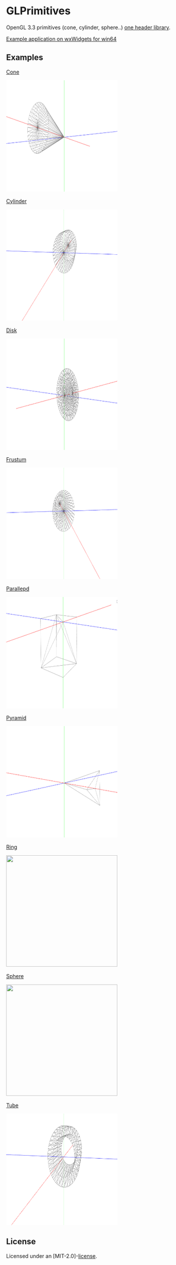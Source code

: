 # GLPrimitives

OpenGL 3.3 primitives (cone, cylinder, sphere..) [one header library](https://github.com/Tyill/glPrimitives/blob/master/include).

[Example application on wxWidgets for win64](https://github.com/Tyill/glPrimitives/tree/master/example/Builds)  

## Examples

[Cone](https://github.com/Tyill/glPrimitives/blob/master/include/glPrimitives.h#L303)  

<img src="https://github.com/Tyill/glPrimitives/blob/master/docs/cone.gif" width="300" height="300" />


[Cylinder](https://github.com/Tyill/glPrimitives/blob/master/include/glPrimitives.h#L182)  

<img src="https://github.com/Tyill/glPrimitives/blob/master/docs/cylinder.gif" width="300" height="300" />


[Disk](https://github.com/Tyill/glPrimitives/blob/master/include/glPrimitives.h#L329)  

<img src="https://github.com/Tyill/glPrimitives/blob/master/docs/disk.gif" width="300" height="300" />


[Frustum](https://github.com/Tyill/glPrimitives/blob/master/include/glPrimitives.h#L107)  

<img src="https://github.com/Tyill/glPrimitives/blob/master/docs/frustum.gif" width="300" height="300" />


[Parallepd](https://github.com/Tyill/glPrimitives/blob/master/include/glPrimitives.h#L612)  

<img src="https://github.com/Tyill/glPrimitives/blob/master/docs/parallepd.gif" width="300" height="300" />


[Pyramid](https://github.com/Tyill/glPrimitives/blob/master/include/glPrimitives.h#L316)  

<img src="https://github.com/Tyill/glPrimitives/blob/master/docs/pyramid.gif" width="300" height="300" />


[Ring](https://github.com/Tyill/glPrimitives/blob/master/include/glPrimitives.h#L485)  

<img src="https://github.com/Tyill/glPrimitives/blob/master/docs/ring.gif" width="300" height="300" />


[Sphere](https://github.com/Tyill/glPrimitives/blob/master/include/glPrimitives.h#L407)  

<img src="https://github.com/Tyill/glPrimitives/blob/master/docs/sphere.gif" width="300" height="300" />


[Tube](https://github.com/Tyill/glPrimitives/blob/master/include/glPrimitives.h#L196)  

<img src="https://github.com/Tyill/glPrimitives/blob/master/docs/tube.gif" width="300" height="300" />


## License
Licensed under an [MIT-2.0]-[license](LICENSE).